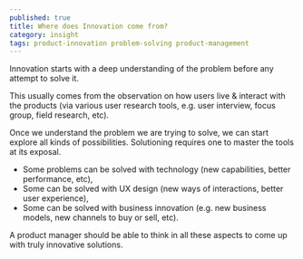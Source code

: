 ```yaml
---
published: true
title: Where does Innovation come from?
category: insight
tags: product-innovation problem-solving product-management
---
```

Innovation starts with a deep understanding of the problem before any attempt to solve it.

This usually comes from the observation on how users live & interact with the products (via various user research tools, e.g. user interview, focus group, field research, etc).

Once we understand the problem we are trying to solve, we can start explore all kinds of possibilities. Solutioning requires one to master the tools at its exposal.

- Some problems can be solved with technology (new capabilities, better performance, etc),
- Some can be solved with UX design (new ways of interactions, better user experience),
- Some can be solved with business innovation (e.g. new business models, new channels to buy or sell, etc).

A product manager should be able to think in all these aspects to come up with truly innovative solutions.
